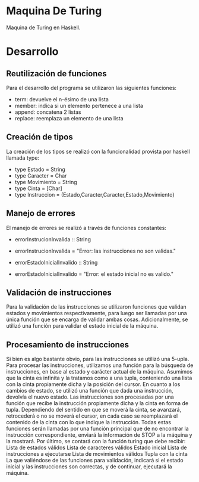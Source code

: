 # Maquina De Turing

Maquina de Turing en Haskell.

# Desarrollo

## Reutilización de funciones

Para el desarrollo del programa se utilizaron las siguientes funciones:
* term: devuelve el n-ésimo de una lista
* member: indica si un elemento pertenece a una lista
* append: concatena 2 listas
* replace: reemplaza un elemento de una lista

## Creación de tipos

La creación de los tipos se realizó con la funcionalidad provista por haskell llamada type:
* type Estado = String
* type Caracter = Char
* type Movimiento = String
* type Cinta = [Char]
* type Instruccion = (Estado,Caracter,Caracter,Estado,Movimiento)

## Manejo de errores

El manejo de errores se realizó a través de funciones constantes:

* errorInstrucionInvalida :: String
* errorInstrucionInvalida = "Error: las instrucciones no son validas."

* errorEstadoInicialInvalido :: String
* errorEstadoInicialInvalido = "Error: el estado inicial no es valido."

## Validación de instrucciones

Para la validación de las instrucciones se utilizaron funciones que validan estados y movimientos respectivamente, para luego ser llamadas por una única función que se encarga de validar ambas cosas. Adicionalmente, se utilizó una función para validar el estado inicial de la máquina.

## Procesamiento de instrucciones

Si bien es algo bastante obvio, para las instrucciones se utilizó una 5-upla.
Para procesar las instrucciones, utilizamos una función para la búsqueda de instrucciones, en base al estado y carácter actual de la máquina.
Asumimos que la cinta es infinita y la tratamos como a una tupla, conteniendo una lista con la cinta propiamente dicha y la posición del cursor.
En cuanto a los cambios de estado, se utilizó una función que dada una instrucción, devolvía el nuevo estado.
Las instrucciones son procesadas por una función que recibe la instrucción propiamente dicha y la cinta en forma de tupla. Dependiendo del sentido en que se moverá la cinta, se avanzará, retrocederá o no se moverá el cursor, en cada caso se reemplazará el contenido de la cinta con lo que indique la instrucción.
Todas estas funciones serán llamadas por una función principal que de no encontrar la instrucción correspondiente, enviará la información de STOP a la máquina y la mostrará.
Por último, se contará con la función turing que debe recibir:
Lista de estados válidos
Lista de caracteres válidos
Estado inicial
Lista de instrucciones a ejecutarse
Lista de movimientos válidos
Tupla con la cinta
La que valiéndose de las funciones para validación, indicará si el estado inicial y las instrucciones son correctas, y de continuar, ejecutará la máquina.

